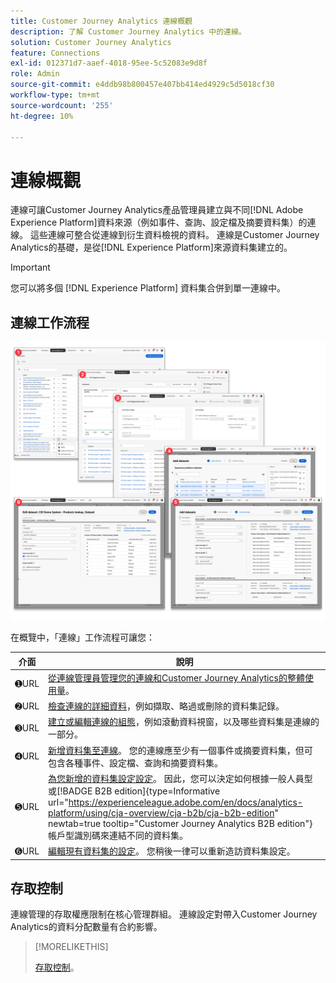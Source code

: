 ```yaml
---
title: Customer Journey Analytics 連線概觀
description: 了解 Customer Journey Analytics 中的連線。
solution: Customer Journey Analytics
feature: Connections
exl-id: 012371d7-aaef-4018-95ee-5c52083e9d8f
role: Admin
source-git-commit: e4ddb98b800457e407bb414ed4929c5d5018cf30
workflow-type: tm+mt
source-wordcount: '255'
ht-degree: 10%

---
```


# 連線概觀

連線可讓Customer Journey Analytics產品管理員建立與不同[!DNL Adobe Experience Platform]資料來源（例如事件、查詢、設定檔及摘要資料集）的連線。 這些連線可整合從連線到衍生資料檢視的資料。 連線是Customer Journey Analytics的基礎，是從[!DNL Experience Platform]來源資料集建立的。

>[!IMPORTANT]
>
>您可以將多個 [!DNL Experience Platform] 資料集合併到單一連線中。


## 連線工作流程

![連線工作流程](assets/connection-workflow.png)

<!-- Outdated interface 

>[!BEGINSHADEBOX]

See ![VideoCheckedOut](/help/assets/icons/VideoCheckedOut.svg) [Configuring connections](https://video.tv.adobe.com/v/35111/?quality=12&learn=on){target="_blank"} for a demo video.

>[!ENDSHADEBOX]

-->

在概覽中，「連線」工作流程可讓您：

| 介面 | 說明 |
|:---:|---|
| ➊URL | [從連線管理員管理您的連線和Customer Journey Analytics的整體使用量](manage-connections.md)。 |
| ➋URL | [檢查連線的詳細資料](manage-connections.md#connection-details)，例如擷取、略過或刪除的資料集記錄。 |
| ➌URL | [建立或編輯連線的組態](create-connection.md#create-or-edit-a-connection)，例如滾動資料視窗，以及哪些資料集是連線的一部分。 |
| ➍URL | [新增資料集至連線](create-connection.md#add-datasets)。 您的連線應至少有一個事件或摘要資料集，但可包含各種事件、設定檔、查詢和摘要資料集。 |
| ➎URL | [為您新增的資料集設定設定](create-connection.md#dataset-settings)。 因此，您可以決定如何根據一般人員型或[!BADGE B2B edition]{type=Informative url="https://experienceleague.adobe.com/en/docs/analytics-platform/using/cja-overview/cja-b2b/cja-b2b-edition" newtab=true tooltip="Customer Journey Analytics B2B edition"}帳戶型識別碼來連結不同的資料集。 |
| ➏URL | [編輯現有資料集的設定](create-connection.md#edit-a-dataset)。 您稍後一律可以重新造訪資料集設定。 |



## 存取控制

連線管理的存取權應限制在核心管理群組。 連線設定對帶入Customer Journey Analytics的資料分配數量有合約影響。

>[!MORELIKETHIS]
>
>[存取控制](/help/technotes/access-control.md)。

